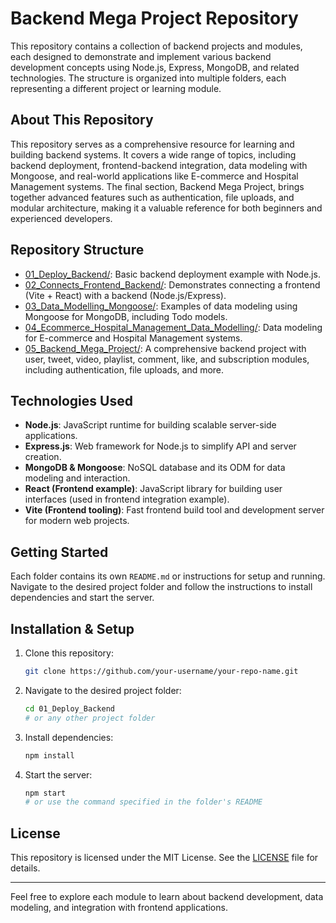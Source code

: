 # Backend Mega Project Repository

This repository contains a collection of backend projects and modules, each designed to demonstrate and implement various backend development concepts using Node.js, Express, MongoDB, and related technologies. The structure is organized into multiple folders, each representing a different project or learning module.

## About This Repository

This repository serves as a comprehensive resource for learning and building backend systems. It covers a wide range of topics, including backend deployment, frontend-backend integration, data modeling with Mongoose, and real-world applications like E-commerce and Hospital Management systems. The final section, Backend Mega Project, brings together advanced features such as authentication, file uploads, and modular architecture, making it a valuable reference for both beginners and experienced developers.

## Repository Structure

- [01_Deploy_Backend/](./01_Deploy_Backend): Basic backend deployment example with Node.js.
- [02_Connects_Frontend_Backend/](./02_Connects_Frontend_Backend): Demonstrates connecting a frontend (Vite + React) with a backend (Node.js/Express).
- [03_Data_Modelling_Mongoose/](./03_Data_Modelling_Mongoose): Examples of data modeling using Mongoose for MongoDB, including Todo models.
- [04_Ecommerce_Hospital_Management_Data_Modelling/](./04_Ecommerce_Hospital_Management_Data_Modelling): Data modeling for E-commerce and Hospital Management systems.
- [05_Backend_Mega_Project/](./05_Backend_Mega_Project): A comprehensive backend project with user, tweet, video, playlist, comment, like, and subscription modules, including authentication, file uploads, and more.

## Technologies Used

- **Node.js**: JavaScript runtime for building scalable server-side applications.
- **Express.js**: Web framework for Node.js to simplify API and server creation.
- **MongoDB & Mongoose**: NoSQL database and its ODM for data modeling and interaction.
- **React (Frontend example)**: JavaScript library for building user interfaces (used in frontend integration example).
- **Vite (Frontend tooling)**: Fast frontend build tool and development server for modern web projects.

## Getting Started

Each folder contains its own `README.md` or instructions for setup and running. Navigate to the desired project folder and follow the instructions to install dependencies and start the server.

## Installation & Setup

1. Clone this repository:

   ```sh
   git clone https://github.com/your-username/your-repo-name.git
   ```

2. Navigate to the desired project folder:

   ```sh
   cd 01_Deploy_Backend
   # or any other project folder
   ```

3. Install dependencies:

   ```sh
   npm install
   ```

4. Start the server:

   ```sh
   npm start
   # or use the command specified in the folder's README
   ```

## License

This repository is licensed under the MIT License. See the [LICENSE](LICENSE) file for details.

---

Feel free to explore each module to learn about backend development, data modeling, and integration with frontend applications.
